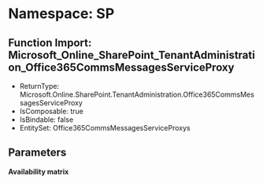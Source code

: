 # Namespace: SP

## Function Import: Microsoft_Online_SharePoint_TenantAdministration_Office365CommsMessagesServiceProxy

- ReturnType: Microsoft.Online.SharePoint.TenantAdministration.Office365CommsMessagesServiceProxy
- IsComposable: true
- IsBindable: false
- EntitySet: Office365CommsMessagesServiceProxys

## Parameters

**Availability matrix**


